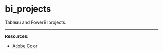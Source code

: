 # bi_projects

Tableau and PowerBI projects.

----

**Resources:**

- [Adobe Color](color.adobe.com/pt/)
